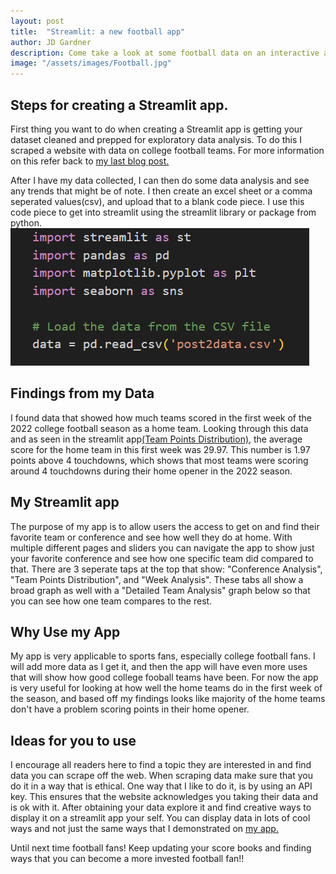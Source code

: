 ```yaml
---
layout: post
title:  "Streamlit: a new football app"
author: JD Gardner
description: Come take a look at some football data on an interactive app.   
image: "/assets/images/Football.jpg"
---
```


## Steps for creating a Streamlit app.  
First thing you want to do when creating a Streamlit app is getting your dataset cleaned and prepped for exploratory data analysis. To do this I scraped a website with data on college football teams. For more information on this refer back to [my last blog post.](https://jdgard38.github.io/my-blog/2025/03/14/Football.html)

After I have my data collected, I can then do some data analysis and see any trends that might be of note. I then create an excel sheet or a comma seperated values(csv), and upload that to a blank code piece. I use this code piece to get into streamlit using the streamlit library or package from python. 
![Header of Code](/assets/images/streamlit_header.png)

## Findings from my Data
I found data that showed how much teams scored in the first week of the 2022 college football season as a home team. Looking through this data and as seen in the streamlit app[(Team Points Distribution)](https://football38.streamlit.app/), the average score for the home team in this first week was 29.97. This number is 1.97 points above 4 touchdowns, which shows that most teams were scoring around 4 touchdowns during their home opener in the 2022 season. 

## My Streamlit app
The purpose of my app is to allow users the access to get on and find their favorite team or conference and see how well they do at home. With multiple different pages and sliders you can navigate the app to show just your favorite conference and see how one specific team did compared to that. There are 3 seperate taps at the top that show: "Conference Analysis", "Team Points Distribution", and "Week Analysis". These tabs all show a broad graph as well with a "Detailed Team Analysis" graph below so that you can see how one team compares to the rest. 

## Why Use my App
My app is very applicable to sports fans, especially college football fans. I will add more data as I get it, and then the app will have even more uses that will show how good college fooball teams have been. For now the app is very useful for looking at how well the home teams do in the first week of the season, and based off my findings looks like majority of the home teams don't have a problem scoring points in their home opener. 

## Ideas for you to use
I encourage all readers here to find a topic they are interested in and find data you can scrape off the web. When scraping data make sure that you do it in a way that is ethical. One way that I like to do it, is by using an API key. This ensures that the website acknowledges you taking their data and is ok with it. After obtaining your data explore it and find creative ways to display it on a streamlit app your self. You can display data in lots of cool ways and not just the same ways that I demonstrated on [my app.](https://football38.streamlit.app/)

Until next time football fans! Keep updating your score books and finding ways that you can become a more invested football fan!!



